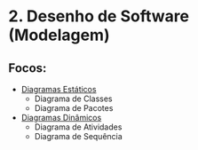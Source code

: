 # 2. Desenho de Software (Modelagem)

## Focos:

- [Diagramas Estáticos](/Modelagem/2.1.1.UMLEstaticos.md) 
    * Diagrama de Classes
    * Diagrama de Pacotes
- [Diagramas Dinâmicos](/Modelagem/2.1.2.UMLDinamicos.md) 
    * Diagrama de Atividades
    * Diagrama de Sequência